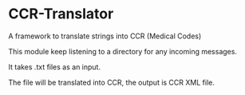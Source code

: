 # CCR-Translator
A framework to translate strings into CCR (Medical Codes)

This module keep listening to a directory for any incoming messages. 

It takes .txt files as an input. 

The file will be translated into CCR, the output is CCR XML file. 

